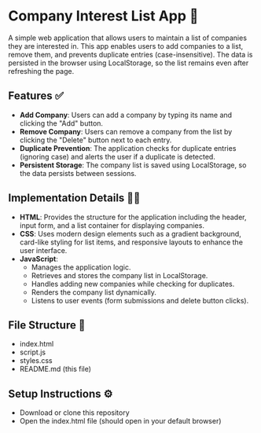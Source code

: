 # Company Interest List App 📃

A simple web application that allows users to maintain a list of companies they are interested in. This app enables users to add companies to a list, remove them, and prevents duplicate entries (case-insensitive). The data is persisted in the browser using LocalStorage, so the list remains even after refreshing the page.

## Features ✅

- **Add Company**: Users can add a company by typing its name and clicking the "Add" button.
- **Remove Company**: Users can remove a company from the list by clicking the "Delete" button next to each entry.
- **Duplicate Prevention**: The application checks for duplicate entries (ignoring case) and alerts the user if a duplicate is detected.
- **Persistent Storage**: The company list is saved using LocalStorage, so the data persists between sessions.

## Implementation Details 👨‍💻

- **HTML**: Provides the structure for the application including the header, input form, and a list container for displaying companies.
- **CSS**: Uses modern design elements such as a gradient background, card-like styling for list items, and responsive layouts to enhance the user interface.
- **JavaScript**: 
  - Manages the application logic.
  - Retrieves and stores the company list in LocalStorage.
  - Handles adding new companies while checking for duplicates.
  - Renders the company list dynamically.
  - Listens to user events (form submissions and delete button clicks).

## File Structure 📂
- index.html
- script.js
- styles.css
- README.md (this file)

## Setup Instructions ⚙️
- Download or clone this repository
- Open the index.html file (should open in your default browser)

